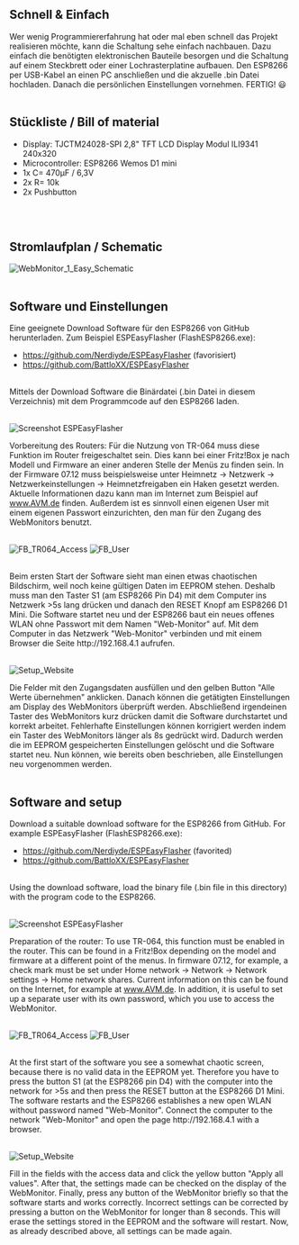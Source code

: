 ## Schnell & Einfach

Wer wenig Programmiererfahrung hat oder mal eben schnell das Projekt realisieren möchte, kann die Schaltung sehe einfach nachbauen.
Dazu einfach die benötigten elektronischen Bauteile besorgen und die Schaltung auf einem Steckbrett oder einer Lochrasterplatine aufbauen.
Den ESP8266 per USB-Kabel an einen PC anschließen und die akzuelle .bin Datei hochladen.
Danach die persönlichen Einstellungen vornehmen.
FERTIG! :smiley:
<br>
<br>

## Stückliste / Bill of material
* Display:   TJCTM24028-SPI 2,8" TFT LCD Display Modul ILI9341 240x320
* Microcontroller: ESP8266 Wemos D1 mini
* 1x C= 470µF / 6,3V
* 2x R= 10k
* 2x Pushbutton
<br>
<br>

## Stromlaufplan / Schematic
![WebMonitor_1_Easy_Schematic](https://user-images.githubusercontent.com/88629497/131264949-6af7fe83-c49a-4b0c-b939-f8cb42a9b8bb.jpg)
<br>
<br>

## Software und Einstellungen

Eine geeignete Download Software für den ESP8266 von GitHub herunterladen.
Zum Beispiel ESPEasyFlasher  (FlashESP8266.exe):
* https://github.com/Nerdiyde/ESPEasyFlasher  (favorisiert)
* https://github.com/BattloXX/ESPEasyFlasher

<br>
Mittels der Download Software die Binärdatei (.bin Datei in diesem Verzeichnis) mit dem Programmcode auf den ESP8266 laden.
<br>
<br>

![Screenshot ESPEasyFlasher](https://user-images.githubusercontent.com/88629497/131265410-0bae8d90-c5a3-41a4-96e8-776a2447a0a9.png)
<br>

Vorbereitung des Routers:
Für die Nutzung von TR-064 muss diese Funktion im Router freigeschaltet sein.
Dies kann bei einer Fritz!Box je nach Modell und Firmware an einer anderen Stelle der Menüs zu finden sein.
In der Firmware 07.12 muss beispielsweise unter Heimnetz -> Netzwerk -> Netzwerkeinstellungen -> Heimnetzfreigaben ein Haken gesetzt werden.
Aktuelle Informationen dazu kann man im Internet zum Beispiel auf www.AVM.de finden.
Außerdem ist es sinnvoll einen eigenen User mit einem eigenen Passwort einzurichten, den man für den Zugang des WebMonitors benutzt.
<br>
<br>

![FB_TR064_Access](https://user-images.githubusercontent.com/88629497/131265540-2a46f1cf-0076-48f6-8a30-b59ca05e21f7.jpg)
![FB_User](https://user-images.githubusercontent.com/88629497/131265570-e8245f0e-2dc2-4c7d-94bb-09c1f41791cb.jpg)

<br>
Beim ersten Start der Software sieht man einen etwas chaotischen Bildschirm, weil noch keine gültigen Daten im EEPROM stehen.
Deshalb muss man den Taster S1 (am ESP8266 Pin D4) mit dem Computer ins Netzwerk >5s lang drücken und danach den RESET Knopf am ESP8266 D1 Mini.
Die Software startet neu und der ESP8266 baut ein neues offenes WLAN ohne Passwort mit dem Namen "Web-Monitor" auf.
Mit dem Computer in das Netzwerk "Web-Monitor" verbinden und mit einem Browser die Seite http://192.168.4.1 aufrufen.
<br>
<br>

![Setup_Website](https://user-images.githubusercontent.com/88629497/131265374-99f9ed93-a575-4f9d-9543-3d3ee1b6a5f9.jpg)
<br>

Die Felder mit den Zugangsdaten ausfüllen und den gelben Button "Alle Werte übernehmen" anklicken.
Danach können die getätigten Einstellungen am Display des WebMonitors überprüft werden.
Abschließend irgendeinen Taster des WebMonitors kurz drücken damit die Software durchstartet und korrekt arbeitet.
Fehlerhafte Einstellungen können korrigiert werden indem ein Taster des WebMonitors länger als 8s gedrückt wird.
Dadurch werden die im EEPROM gespeicherten Einstellungen gelöscht und die Software startet neu.
Nun können, wie bereits oben beschrieben, alle Einstellungen neu vorgenommen werden.
<br>
<br>

## Software and setup

Download a suitable download software for the ESP8266 from GitHub.
For example ESPEasyFlasher (FlashESP8266.exe):
* https://github.com/Nerdiyde/ESPEasyFlasher (favorited)
* https://github.com/BattloXX/ESPEasyFlasher

<br>
Using the download software, load the binary file (.bin file in this directory) with the program code to the ESP8266.
<br>
<br>

![Screenshot ESPEasyFlasher](https://user-images.githubusercontent.com/88629497/131265410-0bae8d90-c5a3-41a4-96e8-776a2447a0a9.png)
<br>

Preparation of the router:
To use TR-064, this function must be enabled in the router.
This can be found in a Fritz!Box depending on the model and firmware at a different point of the menus.
In firmware 07.12, for example, a check mark must be set under Home network -> Network -> Network settings -> Home network shares.
Current information on this can be found on the Internet, for example at www.AVM.de.
In addition, it is useful to set up a separate user with its own password, which you use to access the WebMonitor.
<br>
<br>

![FB_TR064_Access](https://user-images.githubusercontent.com/88629497/131265540-2a46f1cf-0076-48f6-8a30-b59ca05e21f7.jpg)
![FB_User](https://user-images.githubusercontent.com/88629497/131265570-e8245f0e-2dc2-4c7d-94bb-09c1f41791cb.jpg)

<br>
At the first start of the software you see a somewhat chaotic screen, because there is no valid data in the EEPROM yet.
Therefore you have to press the button S1 (at the ESP8266 pin D4) with the computer into the network for >5s and then press the RESET button at the ESP8266 D1 Mini.
The software restarts and the ESP8266 establishes a new open WLAN without password named "Web-Monitor".
Connect the computer to the network "Web-Monitor" and open the page http://192.168.4.1 with a browser.
<br>
<br>

![Setup_Website](https://user-images.githubusercontent.com/88629497/131265374-99f9ed93-a575-4f9d-9543-3d3ee1b6a5f9.jpg)
<br>

Fill in the fields with the access data and click the yellow button "Apply all values".
After that, the settings made can be checked on the display of the WebMonitor.
Finally, press any button of the WebMonitor briefly so that the software starts and works correctly.
Incorrect settings can be corrected by pressing a button on the WebMonitor for longer than 8 seconds.
This will erase the settings stored in the EEPROM and the software will restart.
Now, as already described above, all settings can be made again.
<br>
<br>

